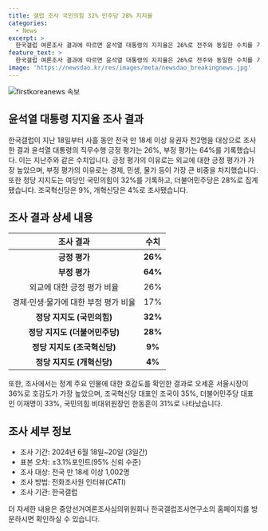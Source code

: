 ```yaml
---
title: 갤럽 조사 국민의힘 32% 민주당 28% 지지율
categories:
  - News
excerpt: >
  한국갤럽 여론조사 결과에 따르면 윤석열 대통령의 지지율은 26%로 전주와 동일한 수치를 기록했다. 직무수행 긍정 평가는 26%, 부정 평가는 64%로, 외교에 대한 긍정적 평가가 가장 높았으며 경제·민생·물가 문제에 대한 부정적 평가가 큰 비중을 차지했다. 정당 지지도는 여당인 국민의힘이 32%로 전주 대비 2%p 상승했고 더불어민주당은 28%로 1%p 상승했다. 오세훈 서울시장의 호감도가 36%로 가장 높았다. (150자)
feature_text: >
  한국갤럽 여론조사 결과에 따르면 윤석열 대통령의 지지율은 26%로 전주와 동일한 수치를 기록했다. 직무수행 긍정 평가는 26%, 부정 평가는 64%로, 외교에 대한 긍정적 평가가 가장 높았으며 경제·민생·물가 문제에 대한 부정적 평가가 큰 비중을 차지했다. 정당 지지도는 여당인 국민의힘이 32%로 전주 대비 2%p 상승했고 더불어민주당은 28%로 1%p 상승했다. 오세훈 서울시장의 호감도가 36%로 가장 높았다. (150자)
image: 'https://newsdao.kr/res/images/meta/newsdao_breakingnews.jpg'
---
```


<p><img src="https://newsdao.kr/res/images/meta/newsdao_breakingnews.jpg" alt="firstkoreanews 속보" /></p>

<h2 data-ke-size="size26">윤석열 대통령 지지율 조사 결과</h2>

<p data-ke-size="size16">한국갤럽이 지난 18일부터 사흘 동안 전국 만 18세 이상 유권자 천2명을 대상으로 조사한 결과 윤석열 대통령의 직무수행 긍정 평가는 26%, 부정 평가는 64%를 기록했습니다. 이는 지난주와 같은 수치입니다. 긍정 평가의 이유로는 외교에 대한 긍정 평가가 가장 높았으며, 부정 평가의 이유로는 경제, 민생, 물가 등이 가장 큰 비중을 차지했습니다. 또한 정당 지지도는 여당인 국민의힘이 32%를 기록하고, 더불어민주당은 28%로 집계됐습니다. 조국혁신당은 9%, 개혁신당은 4%로 조사됐습니다.</p>

<h2 data-ke-size="size26">조사 결과 상세 내용</h2>

<table>
    <thead>
        <tr>
            <th style="text-align: center;">조사 결과</th>
            <th style="text-align: center;">수치</th>
        </tr>
    </thead>
    <tbody>
        <tr>
            <td style="text-align: center;"><b>긍정 평가</b></td>
            <td style="text-align: center;"><b>26%</b></td>
        </tr>
        <tr>
            <td style="text-align: center;"><b>부정 평가</b></td>
            <td style="text-align: center;"><b>64%</b></td>
        </tr>
        <tr>
            <td style="text-align: center;">외교에 대한 긍정 평가 비율</td>
            <td style="text-align: center;">26%</td>
        </tr>
        <tr>
            <td style="text-align: center;">경제·민생·물가에 대한 부정 평가 비율</td>
            <td style="text-align: center;">17%</td>
        </tr>
        <tr>
            <td style="text-align: center;"><b>정당 지지도 (국민의힘)</b></td>
            <td style="text-align: center;"><b>32%</b></td>
        </tr>
        <tr>
            <td style="text-align: center;"><b>정당 지지도 (더불어민주당)</b></td>
            <td style="text-align: center;"><b>28%</b></td>
        </tr>
        <tr>
            <td style="text-align: center;"><b>정당 지지도 (조국혁신당)</b></td>
            <td style="text-align: center;"><b>9%</b></td>
        </tr>
        <tr>
            <td style="text-align: center;"><b>정당 지지도 (개혁신당)</b></td>
            <td style="text-align: center;"><b>4%</b></td>
        </tr>
    </tbody>
</table>

<p data-ke-size="size16">또한, 조사에서는 정계 주요 인물에 대한 호감도를 확인한 결과로 오세훈 서울시장이 36%로 호감도가 가장 높았으며, 조국혁신당 대표인 조국이 35%, 더불어민주당 대표인 이재명이 33%, 국민의힘 비대위원장인 한동훈이 31%로 나타났습니다.</p>

<h2 data-ke-size="size26">조사 세부 정보</h2>

<ul>
    <li>조사 기간: 2024년 6월 18일~20일 (3일간)</li>
    <li>표본 오차: ±3.1%포인트(95% 신뢰 수준)</li>
    <li>조사 대상: 전국 만 18세 이상 1,002명</li>
    <li>조사 방법: 전화조사원 인터뷰(CATI)</li>
    <li>조사 기관: 한국갤럽</li>
</ul>

<p data-ke-size="size16">더 자세한 내용은 중앙선거여론조사심의위원회나 한국갤럽조사연구소의 홈페이지를 방문하시면 확인하실 수 있습니다.</p>

